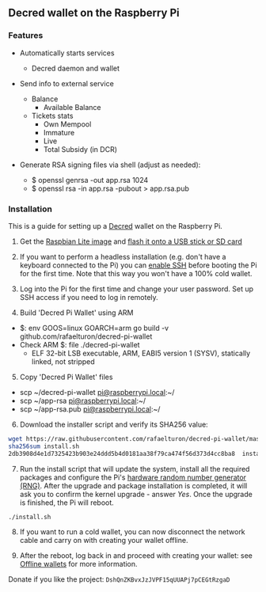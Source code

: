 ## Decred wallet on the Raspberry Pi

### Features
* Automatically starts services
  - Decred daemon and wallet
* Send info to external service
  - Balance
    * Available Balance
  - Tickets stats
    * Own Mempool
    * Immature
    * Live
    * Total Subsidy (in DCR)

* Generate RSA signing files via shell (adjust as needed):
  - $ openssl genrsa -out app.rsa 1024
  - $ openssl rsa -in app.rsa -pubout > app.rsa.pub

### Installation

This is a guide for setting up a [Decred](https://www.decred.org) wallet on the Raspberry Pi.


1. Get the [Raspbian Lite image](https://www.raspberrypi.org/downloads/raspbian/) and [flash it onto a USB stick or SD card](https://www.raspberrypi.org/documentation/installation/installing-images/README.md)


2. If you want to perform a headless installation (e.g. don't have a keyboard connected to the Pi) you can [enable SSH](https://www.raspberrypi.org/documentation/remote-access/ssh/) before booting the Pi for the first time.  Note that this way you won't have a 100% cold wallet.

3. Log into the Pi for the first time and change your user password.  Set up SSH access if you need to log in remotely.

4. Build 'Decred Pi Wallet' using ARM
 - $: env GOOS=linux GOARCH=arm go build -v github.com/rafaelturon/decred-pi-wallet
 - Check ARM $: file ./decred-pi-wallet
   * ELF 32-bit LSB executable, ARM, EABI5 version 1 (SYSV), statically linked, not stripped 

5. Copy 'Decred Pi Wallet' files
 - scp ~/decred-pi-wallet pi@raspberrypi.local:~/
 - scp ~/app-rsa pi@raspberrypi.local:~/
 - scp ~/app-rsa.pub pi@raspberrypi.local:~/

6. Download the installer script and verify its SHA256 value:

````bash
wget https://raw.githubusercontent.com/rafaelturon/decred-pi-wallet/master/install.sh
sha256sum install.sh
2db3908d4e1d7325423b903e24ddd5b4d0181aa38f79ca474f56d373d4cc8ba8  install.sh

````

7. Run the install script that will update the system, install all the required packages and configure the Pi's [hardware random number generator (RNG)](http://fios.sector16.net/hardware-rng-on-raspberry-pi/).  After the upgrade and package installation is completed, it will ask you to confirm the kernel upgrade - answer *Yes*.  Once the upgrade is finished, the Pi will reboot.

````bash
./install.sh
````

8. If you want to run a cold wallet, you can now disconnect the network cable and carry on with creating your wallet offline.

9. After the reboot, log back in and proceed with creating your wallet: see [Offline wallets](https://github.com/chappjc/dcrwallet/blob/master/docs/offline_wallets.md) for more information.






Donate if you like the project: `DshQnZKBvxJzJVPF15qUUAPj7pCEGtRzgaD`

